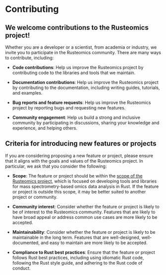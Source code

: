 # Contributing

## We welcome contributions to the Rusteomics project!

Whether you are a developer or a scientist, from academia or industry, we invite you to participate
in the Rusteomics community. There are many ways to contribute, including:

- **Code contributions**: Help us improve the Rusteomics project by contributing code to the
  libraries and tools that we maintain.

- **Documentation contributions**: Help us improve the Rusteomics project by contributing to the
  documentation, including writing guides, tutorials, and examples.

- **Bug reports and feature requests**: Help us improve the Rusteomics project by reporting bugs
  and requesting new features.

- **Community engagement**: Help us build a strong and inclusive community by participating in
  discussions, sharing your knowledge and experience, and helping others.

## Criteria for introducing new features or projects

If you are considering proposing a new feature or project, please ensure that it aligns with the
goals and values of the Rusteomics project. In particular, we ask that you consider the following:

- **Scope**: The feature or project should be within the [scope of the Rusteomics project](./scope.md),
  which is focused on developing tools and libraries for mass spectrometry-based omics data
  analysis in Rust. If the feature or project is outside this scope, it may be better suited to
  another project or community.

- **Community interest**: Consider whether the feature or project is likely to be of interest to
  the Rusteomics community. Features that are likely to have broad appeal or address common use
  cases are more likely to be accepted.

- **Maintainability**: Consider whether the feature or project is likely to be maintainable in the
  long term. Features that are well-designed, well-documented, and easy to maintain are more likely
  to be accepted.

- **Compliance to Rust best practices**: Ensure that the feature or project follows Rust best
  practices, including using idiomatic Rust code, following the Rust style guide, and adhering to
  the Rust code of conduct.
